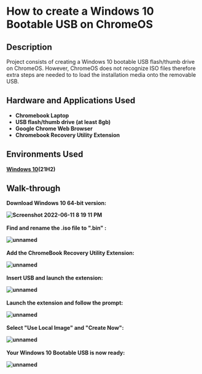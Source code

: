 # How to create a Windows 10 Bootable USB on ChromeOS 
<h2>Description</h2>
Project consists of creating a Windows 10 bootable USB flash/thumb drive on ChromeOS. However, ChromeOS does not recognize ISO files therefore extra steps are needed to to load the installation media onto the removable USB. 
<br />


<h2>Hardware and Applications Used</h2>

- <b>Chromebook Laptop</b> 
- <b>USB flash/thumb drive (at least 8gb)</b>
- <b>Google Chrome Web Browser</b>
- <b>Chromebook Recovery Utility Extension</b>

<h2>Environments Used </h2>

<b> [Windows 10](https://www.microsoft.com/en-au/software-download/windows10)(21H2) <b/>

 
 <h2>Walk-through </h2>
  <b/>
  
 <p align="center">
  
 Download Windows 10 64-bit version: 
  
![Screenshot 2022-06-11 8 19 11 PM](https://user-images.githubusercontent.com/93538059/173246629-582188ce-b23d-456b-96ca-7398eb41a929.png)
<br />
<br />
Find and rename the .iso file to ".bin" : <br/>
  
  ![unnamed](https://user-images.githubusercontent.com/93538059/173252840-699acf9b-bb14-4159-bfe1-931d63eccd11.png) 
<br />
<br />
Add the ChromeBook Recovery Utility Extension:  <br/>
  
  ![unnamed](https://user-images.githubusercontent.com/93538059/173252758-28f26e64-6aef-47d8-8c94-c92e185a4592.png) 
<br />
<br />
Insert USB and launch the extension:  <br/>
  
  ![unnamed](https://user-images.githubusercontent.com/93538059/173253100-d323257d-ee9a-43f5-9f74-7cfd4a508d38.png)
<br />
<br />
Launch the extension and follow the prompt:  <br/>
  
![unnamed](https://user-images.githubusercontent.com/93538059/173252951-a200d805-d5da-4581-b731-fc5ec39ee114.png)
<br />
<br />
Select "Use Local Image" and "Create Now":  <br/>
  
  ![unnamed](https://user-images.githubusercontent.com/93538059/173252981-5341f9d3-f9b3-495d-94a3-f40d6f722a7b.png)
<br />
<br />
Your Windows 10 Bootable USB is now ready:  <br/>
  
 ![unnamed](https://user-images.githubusercontent.com/93538059/173253058-8ce94941-e7e0-4ab3-9b32-885802a3d5fc.png) 
</p>
  
<!--
 ```diff
- text in red
+ text in green
! text in orange
# text in gray
@@ text in purple (and bold)@@
```
--!>
